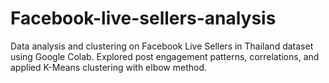 # Facebook-live-sellers-analysis
 Data analysis and clustering on Facebook Live Sellers in Thailand dataset using Google Colab. Explored post engagement patterns, correlations, and applied K-Means clustering with elbow method.
